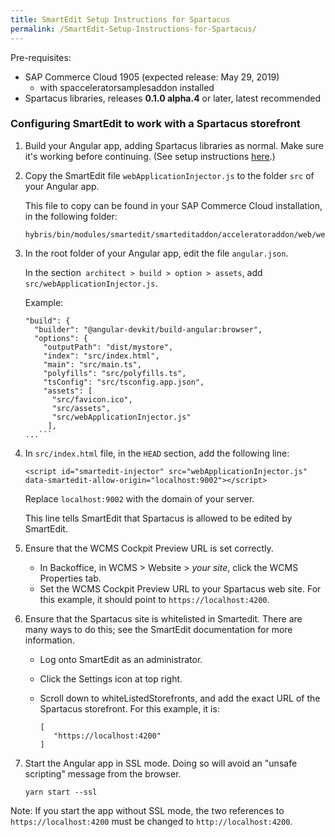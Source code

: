 ```yaml
---
title: SmartEdit Setup Instructions for Spartacus
permalink: /SmartEdit-Setup-Instructions-for-Spartacus/
---
```


Pre-requisites:

- SAP Commerce Cloud 1905 (expected release: May 29, 2019)
  - with spacceleratorsamplesaddon installed
- Spartacus libraries, releases **0.1.0 alpha.4** or later, latest recommended

### Configuring SmartEdit to work with a Spartacus storefront

1. Build your Angular app, adding Spartacus libraries as normal. Make sure it's working before continuing. (See setup instructions [here](https://github.com/SAP/cloud-commerce-spartacus-storefront/wiki/Setup-and-Installation).)

2. Copy the SmartEdit file `webApplicationInjector.js` to the folder `src` of your Angular app.

   This file to copy can be found in your SAP Commerce Cloud installation, in the following folder:

    ```
   hybris/bin/modules/smartedit/smarteditaddon/acceleratoraddon/web/webroot/_ui/shared/common/js/webApplicationInjector.js
    ```

3. In the root folder of your Angular app, edit the file `angular.json`.

   In the section` architect > build > option > assets`, add `src/webApplicationInjector.js`.

   Example:

   ```"architect": {
   "build": {
     "builder": "@angular-devkit/build-angular:browser",
     "options": {
       "outputPath": "dist/mystore",
       "index": "src/index.html",
       "main": "src/main.ts",
       "polyfills": "src/polyfills.ts",
       "tsConfig": "src/tsconfig.app.json",
       "assets": [
         "src/favicon.ico",
         "src/assets",
         "src/webApplicationInjector.js"
   		],
   ...```
   ```

   

4. In  `src/index.html` file, in the `HEAD` section, add the following line:

   ```<script id="smartedit-injector" src="webApplicationInjector.js" data-smartedit-allow-origin="localhost:9002"></script>```

   Replace `localhost:9002` with the domain of your server.

   This line tells SmartEdit that Spartacus is allowed to be edited by SmartEdit.

5. Ensure that the WCMS Cockpit Preview URL is set correctly.

   - In Backoffice, in WCMS > Website > *your site*, click the WCMS Properties tab.
   - Set the WCMS Cockpit Preview URL to your Spartacus web site. For this example, it should point to `https://localhost:4200`.
   
6. Ensure that the Spartacus site is whitelisted in Smartedit. There are many ways to do this; see the SmartEdit documentation for more information.

   - Log onto SmartEdit as an administrator.
   
   - Click the Settings icon at top right.
   
   - Scroll down to whiteListedStorefronts, and add the exact URL of the Spartacus storefront.
      For this example, it is:
      
      ``` 
      [
         "https://localhost:4200"
      ]
      ```
   
7. Start the Angular app in SSL mode. Doing so will avoid an "unsafe scripting" message from the browser.

   `yarn start --ssl`

Note: If you start the app without SSL mode, the two references to `https://localhost:4200` must be changed to `http://localhost:4200`.